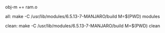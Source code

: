 obj-m += ram.o

all:
	make -C /usr/lib/modules/6.5.13-7-MANJARO/build M=$(PWD) modules

clean:
	make -C /usr/lib/modules/6.5.13-7-MANJARO/build M=$(PWD) clean
